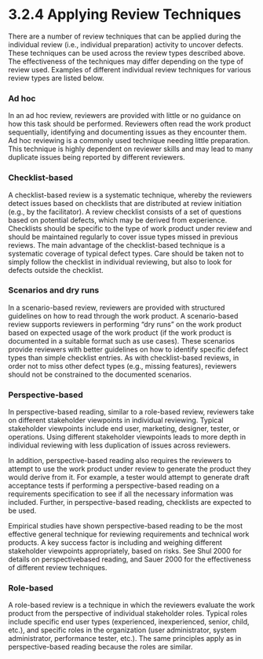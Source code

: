 # 3.2.4 Applying Review Techniques

There are a number of review techniques that can be applied during the individual review \(i.e., individual preparation\) activity to uncover defects. These techniques can be used across the review types described above. The effectiveness of the techniques may differ depending on the type of review used. Examples of different individual review techniques for various review types are listed below. 

### Ad hoc 

In an ad hoc review, reviewers are provided with little or no guidance on how this task should be performed. Reviewers often read the work product sequentially, identifying and documenting issues as they encounter them. Ad hoc reviewing is a commonly used technique needing little preparation. This technique is highly dependent on reviewer skills and may lead to many duplicate issues being reported by different reviewers. 

### Checklist-based 

A checklist-based review is a systematic technique, whereby the reviewers detect issues based on checklists that are distributed at review initiation \(e.g., by the facilitator\). A review checklist consists of a set of questions based on potential defects, which may be derived from experience. Checklists should be specific to the type of work product under review and should be maintained regularly to cover issue types missed in previous reviews. The main advantage of the checklist-based technique is a systematic coverage of typical defect types. Care should be taken not to simply follow the checklist in individual reviewing, but also to look for defects outside the checklist. 

### Scenarios and dry runs

 In a scenario-based review, reviewers are provided with structured guidelines on how to read through the work product. A scenario-based review supports reviewers in performing “dry runs” on the work product based on expected usage of the work product \(if the work product is documented in a suitable format such as use cases\). These scenarios provide reviewers with better guidelines on how to identify specific defect types than simple checklist entries. As with checklist-based reviews, in order not to miss other defect types \(e.g., missing features\), reviewers should not be constrained to the documented scenarios. 

### Perspective-based 

In perspective-based reading, similar to a role-based review, reviewers take on different stakeholder viewpoints in individual reviewing. Typical stakeholder viewpoints include end user, marketing, designer, tester, or operations. Using different stakeholder viewpoints leads to more depth in individual reviewing with less duplication of issues across reviewers. 

In addition, perspective-based reading also requires the reviewers to attempt to use the work product under review to generate the product they would derive from it. For example, a tester would attempt to generate draft acceptance tests if performing a perspective-based reading on a requirements specification to see if all the necessary information was included. Further, in perspective-based reading, checklists are expected to be used. 

Empirical studies have shown perspective-based reading to be the most effective general technique for reviewing requirements and technical work products. A key success factor is including and weighing different stakeholder viewpoints appropriately, based on risks. See Shul 2000 for details on perspectivebased reading, and Sauer 2000 for the effectiveness of different review techniques. 

### Role-based 

A role-based review is a technique in which the reviewers evaluate the work product from the perspective of individual stakeholder roles. Typical roles include specific end user types \(experienced, inexperienced, senior, child, etc.\), and specific roles in the organization \(user administrator, system administrator, performance tester, etc.\). The same principles apply as in perspective-based reading because the roles are similar.

